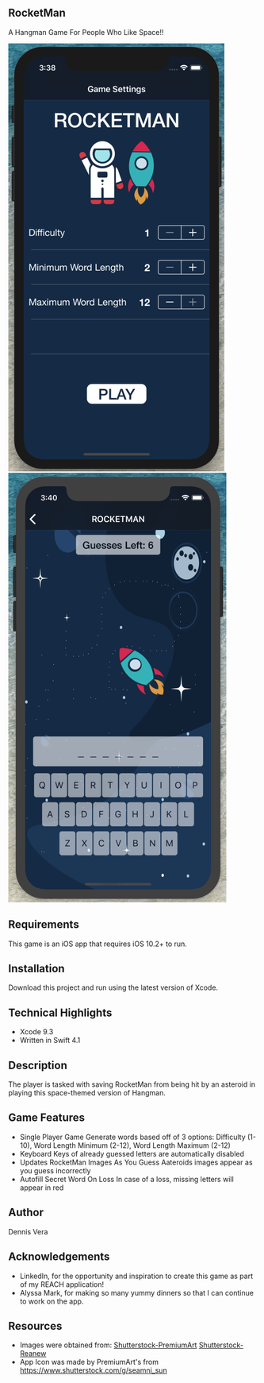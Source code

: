 ## RocketMan
A Hangman Game For People Who Like Space!!

![Welcome Screen](https://github.com/dennisvera/RocketMan/blob/master/Images/RocketMan1.png)   ![Gameplay](https://github.com/dennisvera/RocketMan/blob/master/Images/RocketMan2.png)

## Requirements
This game is an iOS app that requires iOS 10.2+ to run. 

## Installation
Download this project and run using the latest version of Xcode.

## Technical Highlights
* Xcode 9.3 
* Written in Swift 4.1

## Description
The player is tasked with saving RocketMan from being hit by an asteroid in playing this space-themed version of Hangman. 

## Game Features
* Single Player Game
Generate words based off of 3 options: Difficulty (1-10), Word Length Minimum (2-12), Word Length Maximum (2-12)
* Keyboard
Keys of already guessed letters are automatically disabled
* Updates RocketMan Images As You Guess
Aateroids images appear as you guess incorrectly
* Autofill Secret Word On Loss
In case of a loss, missing letters will appear in red

## Author
Dennis Vera

## Acknowledgements
* LinkedIn, for the opportunity and inspiration to create this game as part of my REACH application! 
* Alyssa Mark, for making so many yummy dinners so that I can continue to work on the app. 

## Resources
* Images were obtained from: [Shutterstock-PremiumArt](https://www.shutterstock.com/image-vector/vector-flat-cosmos-design-background-cute-579763333) [Shutterstock-Reanew](https://www.shutterstock.com/image-vector/vector-flat-asteroids-planet-earth-space-712978225)
* App Icon was made by PremiumArt's from https://www.shutterstock.com/g/seamni_sun
